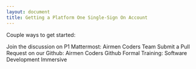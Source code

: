 ```yaml
---
layout: document
title: Getting a Platform One Single-Sign On Account
---
```


Couple ways to get started:

Join the discussion on P1 Mattermost: Airmen Coders Team
Submit a Pull Request on our Github: Airmen Coders Github
Formal Training: Software Development Immersive